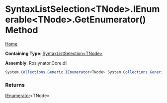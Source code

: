 # SyntaxListSelection\<TNode>\.IEnumerable\<TNode>\.GetEnumerator\(\) Method

[Home](../../../README.md)

**Containing Type**: [SyntaxListSelection\<TNode>](../README.md)

**Assembly**: Roslynator\.Core\.dll

```csharp
System.Collections.Generic.IEnumerator<TNode> System.Collections.Generic.IEnumerable<TNode>.GetEnumerator()
```

### Returns

[IEnumerator](https://docs.microsoft.com/en-us/dotnet/api/system.collections.generic.ienumerator-1)\<TNode>

